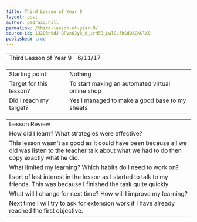 ```yaml
---
title: Third Lesson of Year 9
layout: post
author: padraig.hill
permalink: /third-lesson-of-year-9/
source-id: 132O3n9dJ-BPVx6Jyk_d_irN5B_LwlGLfhSdUACKGlX0
published: true
---
```

<table>
  <tr>
    <td>Third Lesson of Year 9</td>
    <td>6/11/17</td>
  </tr>
</table>


<table>
  <tr>
    <td>Starting point:</td>
    <td>Nothing</td>
  </tr>
  <tr>
    <td>Target for this lesson?</td>
    <td>To start making an automated virtual online shop</td>
  </tr>
  <tr>
    <td>Did I reach my target?</td>
    <td>Yes I managed to make a good base to my sheets</td>
  </tr>
</table>


<table>
  <tr>
    <td>Lesson Review</td>
  </tr>
  <tr>
    <td>How did I learn? What strategies were effective?</td>
  </tr>
  <tr>
    <td>This lesson wasn't as good as it could have been because all we did was listen to the teacher talk about what we had to do then copy exactly what he did.</td>
  </tr>
  <tr>
    <td>What limited my learning? Which habits do I need to work on?</td>
  </tr>
  <tr>
    <td>I sort of lost interest in the lesson as I started to talk to my friends. This was because I finished the task quite quickly. </td>
  </tr>
  <tr>
    <td>What will I change for next time? How will I improve my learning?</td>
  </tr>
  <tr>
    <td>Next time I will try to ask for extension work if I have already reached the first objective.</td>
  </tr>
</table>



